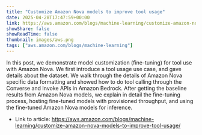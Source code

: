 ```yaml
---
title: "Customize Amazon Nova models to improve tool usage"
date: 2025-04-28T17:47:59+00:00
link: https://aws.amazon.com/blogs/machine-learning/customize-amazon-nova-models-to-improve-tool-usage/
showShare: false
showReadTime: false
thumbnail: images/aws.png
tags: ["aws.amazon.com/blogs/machine-learning"]
---
```

In this post, we demonstrate model customization (fine-tuning) for tool use with Amazon Nova. We first introduce a tool usage use case, and gave details about the dataset. We walk through the details of Amazon Nova specific data formatting and showed how to do tool calling through the Converse and Invoke APIs in Amazon Bedrock. After getting the baseline results from Amazon Nova models, we explain in detail the fine-tuning process, hosting fine-tuned models with provisioned throughput, and using the fine-tuned Amazon Nova models for inference.

- Link to article: https://aws.amazon.com/blogs/machine-learning/customize-amazon-nova-models-to-improve-tool-usage/